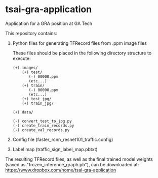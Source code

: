 # tsai-gra-application
Application for a GRA position at GA Tech

This repository contains:

1. Python files for generating TFRecord files from .ppm image files
     
     These files should be placed in the following directory structure to execute:   

       (+) images/
           (+) test/
              (-) 00000.ppm
              (etc...)
           (+) train/
              (-) 00000.ppm
              (etc...)
           (+) test_jpg/
           (+) train_jpg/

       (+) data/
        
       (-) convert_test_to_jpg.py
       (-) create_train_records.py
       (-) create_val_records.py
        
2. Config file (faster_rcnn_resnet101_traffic.config)
3. Label map (traffic_sign_label_map.pbtxt)

The resulting TFRecord files, as well as the final trained model weights (saved as "frozen_inference_graph.pb"), can be downloaded at:
https://www.dropbox.com/home/tsai-gra-application
